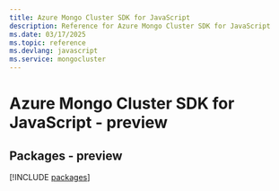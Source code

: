 ```yaml
---
title: Azure Mongo Cluster SDK for JavaScript
description: Reference for Azure Mongo Cluster SDK for JavaScript
ms.date: 03/17/2025
ms.topic: reference
ms.devlang: javascript
ms.service: mongocluster
---
```

# Azure Mongo Cluster SDK for JavaScript - preview
## Packages - preview
[!INCLUDE [packages](mongo-cluster-index.md)]